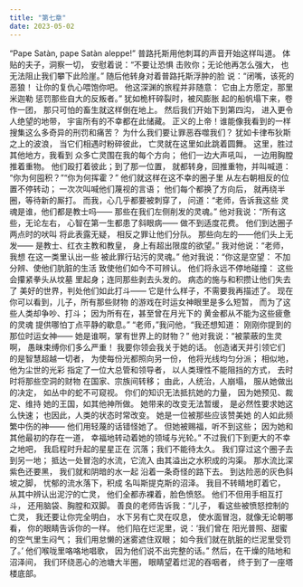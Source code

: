 ```yaml
---
title: "第七章"
date: 2023-05-02
---
```

“Pape Satàn, pape Satàn aleppe!”
普路托斯用他刺耳的声音开始这样叫道。
体贴的夫子，洞察一切，
安慰着说：“不要让恐惧
击败你；无论他再怎么强大，
也无法阻止我们攀下此险崖。”
随后他转身对着普路托斯浮肿的脸
说：“闭嘴，该死的恶狼！
让你的复仇心喂饱你吧。
他这深渊的旅程并非随意：
它由上方愿定，那里米迦勒
惩罚那些自大的反叛者。”
犹如桅杆碎裂时，被风膨胀
起的船帆塌下来，卷作一团，
那只可怕的畜生就这样倒在地上。
然后我们开始下到第四沟，
进入更令人绝望的地带，
宇宙所有的不幸都在此储藏。
正义的上帝！谁能像我看到的一样
搜集这么多奇异的刑罚和痛苦？
为什么我们要让罪恶吞噬我们？
犹如卡律布狄斯之上的波浪，
当它们相遇时粉碎彼此，
亡灵就在这里如此跳着圆舞。
这里，胜过其他地方，我看到
众多亡灵围在我的每个方向；
他们一边大声吼叫，
一边用胸膛推着重物。
他们殴打着彼此；到了那一位置，
就都转身，回推重物，并叫喊道：
“你为何囤积？”“你为何挥霍？”
他们就这样在这不幸的圈子里
从左右朝相反的位置不停转动；
一次次叫喊他们蔑视的言语；
他们每个都换了方向后，
就再绕半圈，等待新的厮打。
而我，心几乎都要被刺穿了，
问道：“老师，告诉我这些
灵魂是谁，他们都是教士吗——
那些在我们左侧削发的灵魂。”
他对我说：“所有这些，无论左右，
心智在第一生都患了斜眼病——
做不到适度花费。
他们到达圈子两点时的吠叫
将此表露无疑，
相反之罪让他们分队。
那些向左的——他们头上无发——
是教士、红衣主教和教皇，
身上有超出限度的欲望。”
我对他说：“老师，我想
在这一类里认出一些
被此罪行玷污的灵魂。”
他对我说：“你这是空望：
不加分辨、使他们肮脏的生活
致使他们如今不可辨认。
他们将永远不停地碰撞：
这些会攥紧拳头从坟墓
里起身；连同那些剥去头发的。
病态的施与和积攒让他们失去了
美好的世界，判处他们如此打斗——
它是什么样子，不需要我再描述了。
现在你可以看到，儿子，所有那些财物
的游戏在时运女神眼里是多么短暂，
而为了这些人类却争吵、打斗；
因为所有在，甚至曾在月光下的
黄金都从不能为这些疲惫的灵魂
提供哪怕丁点平静的歇息。”
“老师，”我问他，“我还想知道：
刚刚你提到的那位时运女神——
她是谁啊，掌有世界上的财物？”
他对我说：“被蒙蔽的生灵啊，
愚昧束缚你们多么严重！
我要你领会我关于她的话。
创造诸天并引领它们
的是智慧超越一切者，
为使每份光都照向另一份，
他将光线均匀分派；
相似地，他为尘世的光彩
指定了一位大总管和领导者，
以人类理性不能阻挡的方式，
去时时将那些空洞的财物
在国家、宗族间转移；
由此，人统治，人崩塌，
服从她做出的决定，
如丛中的蛇不可窥视。
你们的知识无法抵抗她的力量，
因为她预见、裁定、维持
她的王国，如其他神所做。
她带来的改变无法暂缓，
是必然性要求她这么快速；
也因此，人类的状态时常改变。
她是一位被那些应该赞美她
的人如此频繁中伤的神——
他们用轻蔑的话错怪她了。
但她被赐福，听不到这些；
因为她和其他最初的存在一道，
幸福地转动着她的领域与光轮。”
不过我们下到更大的不幸之地吧，
我启程时升起的星星正在
沉落；我们不能待太久。
我们穿过这个圈子去到另一地；
抵达一处冒泡的水流，它流入
由其溢出之水积成的沟渠。
那水流比深紫色还要黑，
我们就和阴暗的水一起
沿着一条奇怪的路下去。
到达险恶的灰色斜坡之脚，
忧郁的流水落下，积成
名叫斯提克斯的沼泽。
我目不转睛地盯着它，
从其中辨认出泥泞的亡灵，
他们全都赤裸着，脸色愤怒。
他们不但用手相互打斗，
还用脑袋、胸膛和双脚。
善良的老师告诉我：“儿子，
看这些被愤怒控制的亡灵，
我还要让你完全明白，
水下另有亡灵在叹息，
使水面冒泡，就像无论朝哪看，
你的眼睛告诉你的一样。
他们陷在烂泥里，说：‘我们曾在
阳光普照、甜蜜的空气里生闷气；
我们用怠懒的迷雾遮住双眼；
如今我们就在肮脏的烂泥里受罚了。’
他们喉咙里咯咯地唱歌，
因为他们说不出完整的话。”
然后，在干燥的陆地和沼泽间，
我们环绕恶心的池塘大半圈，
眼睛望着烂泥的吞咽者，
终于到了一座塔楼底部。